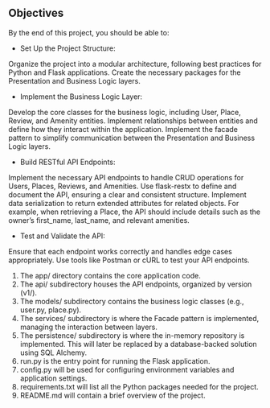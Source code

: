## Objectives

By the end of this project, you should be able to:

- Set Up the Project Structure:

Organize the project into a modular architecture, following best practices for Python and Flask applications.
Create the necessary packages for the Presentation and Business Logic layers.

- Implement the Business Logic Layer:

Develop the core classes for the business logic, including User, Place, Review, and Amenity entities.
Implement relationships between entities and define how they interact within the application.
Implement the facade pattern to simplify communication between the Presentation and Business Logic layers.

- Build RESTful API Endpoints:

Implement the necessary API endpoints to handle CRUD operations for Users, Places, Reviews, and Amenities.
Use flask-restx to define and document the API, ensuring a clear and consistent structure.
Implement data serialization to return extended attributes for related objects. For example, when retrieving a Place, the API should include details such as the owner’s first_name, last_name, and relevant amenities.

- Test and Validate the API:

Ensure that each endpoint works correctly and handles edge cases appropriately.
Use tools like Postman or cURL to test your API endpoints.

1. The app/ directory contains the core application code.
1. The api/ subdirectory houses the API endpoints, organized by version (v1/).
1. The models/ subdirectory contains the business logic classes (e.g., user.py, place.py).
1. The services/ subdirectory is where the Facade pattern is implemented, managing the interaction between layers.
1. The persistence/ subdirectory is where the in-memory repository is implemented. This will later be replaced by a database-backed solution using SQL Alchemy.
1. run.py is the entry point for running the Flask application.
1. config.py will be used for configuring environment variables and application settings.
1. requirements.txt will list all the Python packages needed for the project.
1. README.md will contain a brief overview of the project.